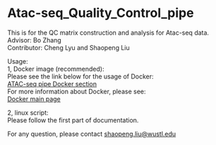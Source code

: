 # Atac-seq_Quality_Control_pipe
This is for the QC matrix construction and analysis for Atac-seq data.  
Advisor: Bo Zhang  
Contributor: Cheng Lyu and Shaopeng Liu  

Usage:  
1, Docker image (recommended):  
Please see the link below for the usage of Docker:  
[ATAC-seq pipe Docker section](https://hub.docker.com/r/zhanglab/atac-seq/)  
For more information about Docker, please see:  
[Docker main page](https://www.docker.com/)  

2, linux script:  
Please follow the first part of documentation.  

For any question, please contact shaopeng.liu@wustl.edu



